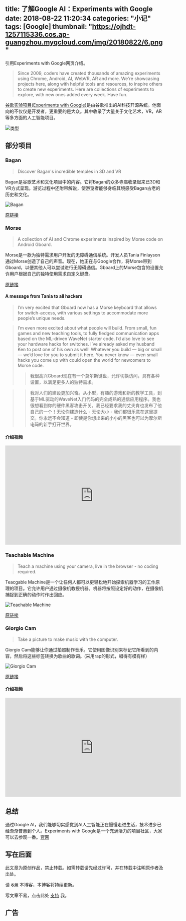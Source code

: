 title: 了解Google AI：Experiments with Google
date: 2018-08-22 11:20:34
categories: "小记"
tags: [Google]
thumbnail: "https://ojhdt-1257115336.cos.ap-guangzhou.myqcloud.com/img/20180822/6.png"
---
引用Experiments with Google网页介绍。
>Since 2009, coders have created thousands of amazing experiments using Chrome, Android, AI, WebVR, AR and more. We're showcasing projects here, along with helpful tools and resources, to inspire others to create new experiments. Here are collections of experiments to explore, with new ones added every week. Have fun.

[谷歌实验项目(Experiments with Google)](https://experiments.withgoogle.com/)是由谷歌推出的AI科技开源系统。他面向的不仅仅是开发者，更重要的是大众。其中收录了大量关于文化艺术，VR，AR等多方面的人工智能项目。

![类型](https://ojhdt-1257115336.cos.ap-guangzhou.myqcloud.com/img/20180822/7.png)

## 部分项目

### Bagan

>Discover Bagan's incredible temples in 3D and VR

Bagan是谷歌艺术和文化项目中的内容。它将Bagan的众多寺庙收录起来已3D和VR方式呈现。游览过程中还附带解说，使游览者能够身临其境感受Bagan古老的历史和文化。

![Bagan](https://ojhdt-1257115336.cos.ap-guangzhou.myqcloud.com/img/20180822/8.png)

[原链接](https://experiments.withgoogle.com/bagan)

### Morse

>A collection of AI and Chrome experiments inspired by Morse code on Android Gboard.

Morse是一款为独特需求用户开发的无障碍通信系统。开发人员Tania Finlayson通过Morse创造了自己的声音。现在，她正在与Google合作，将Morse带到Gboard，以便其他人可以尝试进行无障碍通信。Gboard上的Morse包含的设置允许用户根据自己的独特使用需求自定义键盘。

[原链接](https://experiments.withgoogle.com/collection/morse)

#### A message from Tania to all hackers

>I’m very excited that Gboard now has a Morse keyboard that allows for switch-access, with various settings to accommodate more people’s unique needs. 

>I’m even more excited about what people will build. From small, fun games and new teaching tools, to fully fledged communication apps based on the ML-driven WaveNet starter code. I’d also love to see your hardware hacks for switches. I’ve already asked my husband Ken to post one of his own as well! Whatever you build — big or small — we’d love for you to submit it here. You never know — even small hacks you come up with could open the world for newcomers to Morse code.
>>我很高兴Gboard现在有一个莫尔斯键盘，允许切换访问，具有各种设置，以满足更多人的独特需求。
 
>>我对人们的建设更加兴奋。从小型，有趣的游戏和新的教学工具，到基于ML驱动的WaveNet入门代码的完全成熟的通信应用程序。我也很想看到你的硬件黑客攻击开关。我已经要求我的丈夫肯也发布了他自己的一个！无论你建造什么 - 无论大小 - 我们都很乐意在这里提交。你永远不会知道 - 即使是你想出来的小小的黑客也可以为摩尔斯电码的新手打开世界。

#### 介绍视频

<iframe width="560" height="315" src="https://www.youtube.com/embed/Oc_QMQ4QHcw?rel=0" frameborder="0" allow="autoplay; encrypted-media" allowfullscreen></iframe>


### Teachable Machine

>Teach a machine using your camera, live in the browser - no coding required.

Teacgable Machine是一个让任何人都可以更轻松地开始探索机器学习的工作原理的项目。它允许用户通过摄像机教授机器。机器将按照设定好的动作，在摄像机捕捉到正确的动作时作出回应。

![Teachable Machine](https://ojhdt-1257115336.cos.ap-guangzhou.myqcloud.com/img/20180822/9.png)

[原链接](https://experiments.withgoogle.com/teachable-machine)

### Giorgio Cam
>Take a picture to make music with the computer.

Giorgio Cam能够让你通过拍照制作音乐。它使用图像识别来标记它所看到的内容，然后将这些标签转换为歌曲的歌词。(采用rap的形式，唱得有模有样）

![Giorgio Cam](https://ojhdt-1257115336.cos.ap-guangzhou.myqcloud.com/img/20180822/10.png)

[原链接](https://experiments.withgoogle.com/giorgio-cam)

#### 介绍视频

<iframe width="560" height="315" src="https://www.youtube.com/embed/eKeI63VSpto?rel=0" frameborder="0" allow="autoplay; encrypted-media" allowfullscreen></iframe>

## 总结

通过Google AI，我们能够切实感觉到AI人工智能正在慢慢走进生活，技术进步已经渐渐普惠到个人。Experiments with Google是一个充满活力的项目社区，大家可以去参观一番。[官网](https://experiments.withgoogle.com/)


## 写在后面

此文章为原创作品，禁止转载。如需转载请先经过许可，并在转载中注明原作者及出处。

请 `收藏` 本博客，本博客将持续更新。

写文章不易，点击此处 [支持](https://ojhdt.club/donate) 我。

## 广告
<script async src="//pagead2.googlesyndication.com/pagead/js/adsbygoogle.js"></script>
<ins class="adsbygoogle"
     style="display:block; text-align:center;"
     data-ad-layout="in-article"
     data-ad-format="fluid"
     data-ad-client="ca-pub-1043177129475579"
     data-ad-slot="7254716173"></ins>
<script>
     (adsbygoogle = window.adsbygoogle || []).push({});
</script>